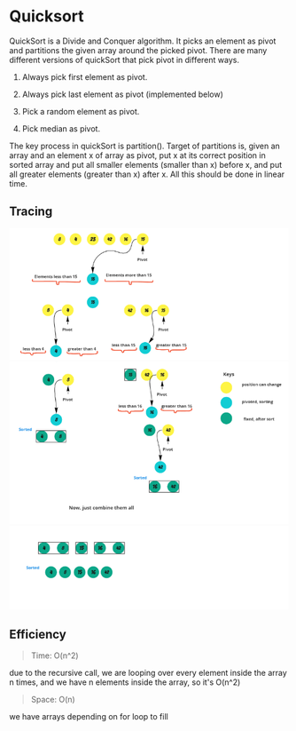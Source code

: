 # Quicksort

QuickSort is a Divide and Conquer algorithm. It picks an element as pivot and partitions the given array around the picked pivot. There are many different versions of quickSort that pick pivot in different ways. 

1. Always pick first element as pivot.

2. Always pick last element as pivot (implemented below)

3. Pick a random element as pivot.

4. Pick median as pivot.

The key process in quickSort is partition(). Target of partitions is, given an array and an element x of array as pivot, put x at its correct position in sorted array and put all smaller elements (smaller than x) before x, and put all greater elements (greater than x) after x. All this should be done in linear time.

## Tracing

![1](resources/1.png)
![1](resources/2.png)
![1](resources/3.png)


## Efficiency

> Time: O(n^2)

due to the recursive call, we are looping over every element inside the array n times, and we have n elements inside the array, so it's O(n^2)

> Space: O(n)

we have arrays depending on for loop to fill